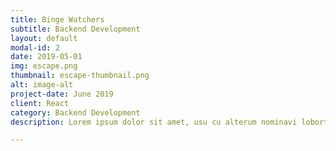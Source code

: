 ```yaml
---
title: Binge Watchers
subtitle: Backend Development
layout: default
modal-id: 2
date: 2019-05-01
img: escape.png
thumbnail: escape-thumbnail.png
alt: image-alt
project-date: June 2019
client: React
category: Backend Development
description: Lorem ipsum dolor sit amet, usu cu alterum nominavi lobortis. At duo novum diceret. Tantas apeirian vix et, usu sanctus postulant inciderint ut, populo diceret necessitatibus in vim. Cu eum dicam feugiat noluisse.

---
```

